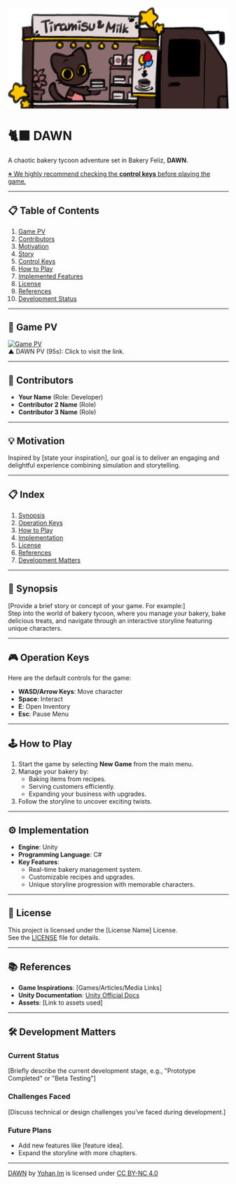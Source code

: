 ![Banner](asset/README/README_banner.png)

# 🐈‍⬛ DAWN
A chaotic bakery tycoon adventure set in Bakery Feliz, **DAWN**.  
  
<ins>※ We highly recommend checking the **control keys** before playing the game.</ins>

---

## 📋 Table of Contents
1. [Game PV](#-game-pv)
2. [Contributors](#-contributors)
3. [Motivation](#-motivation)
4. [Story](#-story)
5. [Control Keys](#-control-keys)
6. [How to Play](#-how-to-play)
7. [Implemented Features](#-implemented-features)
8. [License](#-license)
9. [References](#-references)
10. [Development Status](#-development-status)

---

## 🎥 Game PV
[![Game PV](https://img.youtube.com/vi/G1nTNvpd6xU/maxresdefault.jpg)](https://www.youtube.com/watch?v=G1nTNvpd6xU)  
▲ DAWN PV (95s): Click to visit the link.

---


## 👥 Contributors
- **Your Name** (Role: Developer)
- **Contributor 2 Name** (Role)
- **Contributor 3 Name** (Role)

---

## 💡 Motivation
Inspired by [state your inspiration], our goal is to deliver an engaging and delightful experience combining simulation and storytelling.

---

## 📋 Index
1. [Synopsis](#-synopsis)
2. [Operation Keys](#-operation-keys)
3. [How to Play](#-how-to-play)
4. [Implementation](#-implementation)
5. [License](#-license)
6. [References](#-references)
7. [Development Matters](#-development-matters)

---

## 📖 Synopsis
[Provide a brief story or concept of your game. For example:]  
Step into the world of bakery tycoon, where you manage your bakery, bake delicious treats, and navigate through an interactive storyline featuring unique characters.

---

## 🎮 Operation Keys
Here are the default controls for the game:
- **WASD/Arrow Keys**: Move character
- **Space**: Interact
- **E**: Open Inventory
- **Esc**: Pause Menu

---

## 🕹️ How to Play
1. Start the game by selecting **New Game** from the main menu.
2. Manage your bakery by:
   - Baking items from recipes.
   - Serving customers efficiently.
   - Expanding your business with upgrades.
3. Follow the storyline to uncover exciting twists.

---

## ⚙️ Implementation
- **Engine**: Unity
- **Programming Language**: C#  
- **Key Features**:
  - Real-time bakery management system.
  - Customizable recipes and upgrades.
  - Unique storyline progression with memorable characters.

---

## 📜 License
This project is licensed under the [License Name] License.  
See the [LICENSE](link-to-license-file) file for details.

---

## 📚 References
- **Game Inspirations**: [Games/Articles/Media Links]
- **Unity Documentation**: [Unity Official Docs](https://unity.com/)
- **Assets**: [Link to assets used]

---

## 🛠️ Development Matters
### Current Status
[Briefly describe the current development stage, e.g., "Prototype Completed" or "Beta Testing"]

### Challenges Faced
[Discuss technical or design challenges you’ve faced during development.]

### Future Plans
- Add new features like [feature idea].
- Expand the storyline with more chapters.

---

<p xmlns:cc="http://creativecommons.org/ns#" xmlns:dct="http://purl.org/dc/terms/"><a property="dct:title" rel="cc:attributionURL" href="https://github.com/YohanIm00/OSS_DAWN">DAWN</a> by <a rel="cc:attributionURL dct:creator" property="cc:attributionName" href="https://github.com/YohanIm00">Yohan Im</a> is licensed under <a href="https://creativecommons.org/licenses/by-nc/4.0/?ref=chooser-v1" target="_blank" rel="license noopener noreferrer" style="display:inline-block;">CC BY-NC 4.0<img style="height:22px!important;margin-left:3px;vertical-align:text-bottom;" src="https://mirrors.creativecommons.org/presskit/icons/cc.svg?ref=chooser-v1" alt=""><img style="height:22px!important;margin-left:3px;vertical-align:text-bottom;" src="https://mirrors.creativecommons.org/presskit/icons/by.svg?ref=chooser-v1" alt=""><img style="height:22px!important;margin-left:3px;vertical-align:text-bottom;" src="https://mirrors.creativecommons.org/presskit/icons/nc.svg?ref=chooser-v1" alt=""></a></p>
